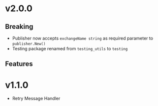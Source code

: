 # v2.0.0

## Breaking

* Publisher now accepts `exchangeName string` as required parameter to `publisher.New()`
* Testing package renamed from `testing_utils` to `testing`

## Features

# v1.1.0

* Retry Message Handler